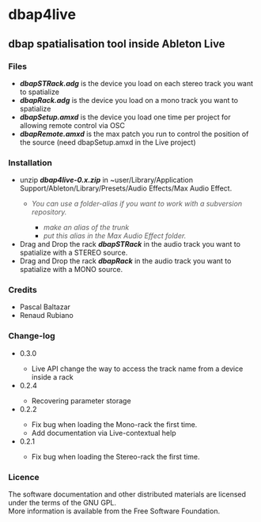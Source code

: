 <html><head>
  <meta http-equiv="Content-Type" content="text/html;charset=utf-8">
  <style type="text/css">
  </style>
</head><body>
<div id="header">
<h1> dbap4live </h1>
<h2> dbap spatialisation tool inside Ableton Live  </h2>
</div>
<h3>Files</h3>
<ul><li><span style="font-weight: bold; font-style: italic;">dbapSTRack.adg</span> is the device you load on each stereo track you want to spatialize<br>
</li>
  <li><span style="font-weight: bold; font-style: italic;">dbapRack.adg</span> is the device you load on a mono track you want to spatialize</li>
  <li><span style="font-weight: bold; font-style: italic;">dbapSetup.amxd</span> is the device you load one time per project for allowing remote control via OSC</li>
  <li><span style="font-weight: bold; font-style: italic;">dbapRemote.amxd</span> is the max patch you run to control the position of the source (need dbapSetup.amxd in the Live project)<br>
  </li>
</ul>
<h3>Installation</h3>
<ul><li>unzip <span style="font-weight: bold; font-style: italic;">dbap4live-0.x.zip</span> in ~user/Library/Application Support/Ableton/Library/Presets/Audio Effects/Max Audio Effect.</li>
  <ul>
    <li><span style="font-style: italic; color: rgb(91, 91, 91);">You can use a folder-alias if you want to work with a subversion repository.</span></li>
    <ul>
      <li><span style="font-style: italic; color: rgb(91, 91, 91);">make an alias of the trunk</span></li>
      <li><span style="font-style: italic; color: rgb(91, 91, 91);">put this alias in the Max Audio Effect folder.</span><br>
      </li>
    </ul>
  </ul>
<li>Drag and Drop the rack <span style="font-weight: bold; font-style: italic;">dbapSTRack</span> in the audio track you want to spatialize with a STEREO source.<br>
</li><li>Drag and Drop the rack <span style="font-weight: bold; font-style: italic;">dbapRack</span> in the audio track you want to spatialize with a MONO source.</li></ul>
<h3>Credits</h3>
<ul>
<li>Pascal Baltazar</li>
<li>Renaud Rubiano</li>
</ul>
<h3>Change-log</h3>
<ul>
<li>0.3.0</li>
<ul><li>Live API change the way to access the track name from a device inside a rack</li></ul>
<li>0.2.4</li>
<ul><li>Recovering parameter storage</li></ul>
<li>0.2.2</li>
<ul><li>Fix bug when loading the Mono-rack the first time.</li>
<li>Add documentation via Live-contextual help</li></ul>
<li>0.2.1</li><ul><li>Fix bug when loading the Stereo-rack the first time.</li></ul></ul>
<h3>Licence</h3>
<p>The software documentation and other distributed materials are licensed under the terms of the GNU GPL.
<br>
More information is available from the Free Software Foundation.</p>
</body></html>
